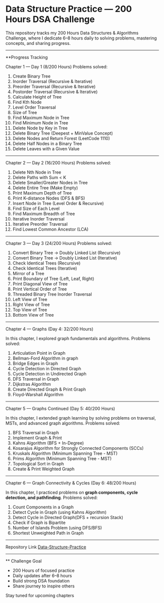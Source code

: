 # Data Structure Practice — 200 Hours DSA Challenge 

This repository tracks my 200 Hours Data Structures & Algorithms Challenge, where I dedicate 6–8 hours daily to solving problems, mastering concepts, and sharing progress.

---

**Progress Tracking

Chapter 1 — Day 1 (8/200 Hours)
Problems solved:
1. Create Binary Tree  
2. Inorder Traversal (Recursive & Iterative)  
3. Preorder Traversal (Recursive & Iterative)  
4. Postorder Traversal (Recursive & Iterative)  
5. Calculate Height of Tree  
6. Find Kth Node  
7. Level Order Traversal  
8. Size of Tree  
9. Find Maximum Node in Tree  
10. Find Minimum Node in Tree  
11. Delete Node by Key in Tree  
12. Delete Binary Tree (Deepest + MinValue Concept)  
13. Delete Nodes and Return Forest (LeetCode 1110)  
14. Delete Half Nodes in a Binary Tree  
15. Delete Leaves with a Given Value  

---

Chapter 2 — Day 2 (16/200 Hours)
Problems solved:
1. Delete Nth Node in Tree  
2. Delete Paths with Sum < K  
3. Delete Smaller/Greater Nodes in Tree  
4. Delete Entire Tree (Make Empty)  
5. Print Maximum Depth of Tree  
6. Print K-distance Nodes (DFS & BFS)  
7. Insert Node in Tree (Level Order & Recursive)  
8. Find Size of Each Level  
9. Find Maximum Breadth of Tree  
10. Iterative Inorder Traversal  
11. Iterative Preorder Traversal  
12. Find Lowest Common Ancestor (LCA)  

---

Chapter 3 — Day 3 (24/200 Hours)
Problems solved:
1. Convert Binary Tree → Doubly Linked List (Recursive)  
2. Convert Binary Tree → Doubly Linked List (Iterative)  
3. Check Identical Trees (Recursive)  
4. Check Identical Trees (Iterative)  
5. Mirror of a Tree  
6. Print Boundary of Tree (Left, Leaf, Right)  
7. Print Diagonal View of Tree  
8. Print Vertical Order of Tree  
9. Threaded Binary Tree Inorder Traversal  
10. Left View of Tree  
11. Right View of Tree  
12. Top View of Tree  
13. Bottom View of Tree  

---

Chapter 4 — Graphs (Day 4: 32/200 Hours)  

In this chapter, I explored graph fundamentals and algorithms. Problems solved:  

1. Articulation Point in Graph 
2. Bellman-Ford Algorithm in graph  
3. Bridge Edges in Graph 
4. Cycle Detection in Directed Graph
5. Cycle Detection in Undirected Graph  
6. DFS Traversal in Graph
7. Dijkstras Algorithm
8. Create Directed Graph & Print Graph  
9. Floyd-Warshall Algorithm

---

Chapter 5 — Graphs Continued (Day 5: 40/200 Hours)  

In this chapter, I extended graph learning by solving problems on traversal, MSTs, and advanced graph algorithms. Problems solved:  

1. BFS Traversal in Graph
2. Implement Graph & Print 
3. Kahns Algorithm (BFS + In-Degree)
4. Kosarajus Algorithm for Strongly Connected Components (SCCs)
5. Kruskals Algorithm (Minimum Spanning Tree - MST)
6. Prims Algorithm (Minimum Spanning Tree - MST)
7. Topological Sort in Graph
8. Create & Print Weighted Graph

---

Chapter 6 — Graph Connectivity & Cycles (Day 6: 48/200 Hours)  

In this chapter, I practiced problems on **graph components, cycle detection, and pathfinding**. Problems solved:  

1. Count Components in a Graph 
2. Detect Cycle in Graph (using Kahns Algorithm)
3. Detect Cycle in Directed Graph(DFS + recursion Stack) 
4. Check if Graph is Bipartite 
5. Number of Islands Problem (using DFS/BFS)  
6. Shortest Unweighted Path in Graph

---

 Repository Link
 [Data-Structure-Practice](https://github.com/mahfoozalamcse/Data-Structure-Practice)

---

** Challenge Goal
- 200 Hours of focused practice  
- Daily updates after 6–8 hours  
- Build strong DSA foundation  
- Share journey to inspire others  

Stay tuned for upcoming chapters 


